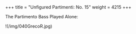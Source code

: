 +++
title = "Unfigured Partimenti: No. 15"
weight = 4215
+++

The Partimento Bass Played Alone:

!(/img/040GrecoR.jpg)
